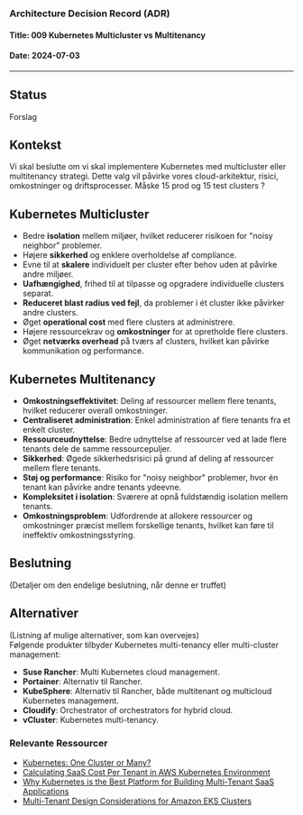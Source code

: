### Architecture Decision Record (ADR)

#### Title: 009 Kubernetes Multicluster vs Multitenancy

#### Date: 2024-07-03

---

## Status

Forslag

## Kontekst

Vi skal beslutte om vi skal implementere Kubernetes med multicluster eller multitenancy strategi. Dette valg vil påvirke vores cloud-arkitektur, risici, omkostninger og driftsprocesser. Måske 15 prod og 15 test clusters ?

## Kubernetes Multicluster
   - Bedre **isolation** mellem miljøer, hvilket reducerer risikoen for "noisy neighbor" problemer.
   - Højere **sikkerhed** og enklere overholdelse af compliance.
   - Evne til at **skalere** individuelt per cluster efter behov uden at påvirke andre miljøer.
   - **Uafhængighed**, frihed til at tilpasse og opgradere individuelle clusters separat.
   - **Reduceret blast radius ved fejl**, da problemer i ét cluster ikke påvirker andre clusters.
   - Øget **operational cost** med flere clusters at administrere.
   - Højere ressourcekrav og **omkostninger** for at opretholde flere clusters.
   - Øget **netværks overhead** på tværs af clusters, hvilket kan påvirke kommunikation og performance.

## Kubernetes Multitenancy
   - **Omkostningseffektivitet**: Deling af ressourcer mellem flere tenants, hvilket reducerer overall omkostninger.
   - **Centraliseret administration**: Enkel administration af flere tenants fra et enkelt cluster.
   - **Ressourceudnyttelse**: Bedre udnyttelse af ressourcer ved at lade flere tenants dele de samme ressourcepuljer.
   - **Sikkerhed**: Øgede sikkerhedsrisici på grund af deling af ressourcer mellem flere tenants.
   - **Støj og performance**: Risiko for "noisy neighbor" problemer, hvor én tenant kan påvirke andre tenants ydeevne.
   - **Kompleksitet i isolation**: Sværere at opnå fuldstændig isolation mellem tenants.
   - **Omkostningsproblem**: Udfordrende at allokere ressourcer og omkostninger præcist mellem forskellige tenants, hvilket kan føre til ineffektiv omkostningsstyring.

## Beslutning

(Detaljer om den endelige beslutning, når denne er truffet)

## Alternativer

(Listning af mulige alternativer, som kan overvejes)  
Følgende produkter tilbyder Kubernetes multi-tenancy eller multi-cluster management:

- **Suse Rancher**: Multi Kubernetes cloud management.
- **Portainer**: Alternativ til Rancher.
- **KubeSphere**: Alternativ til Rancher, både multitenant og multicloud Kubernetes management.
- **Cloudify**: Orchestrator of orchestrators for hybrid cloud.
- **vCluster**: Kubernetes multi-tenancy.

### Relevante Ressourcer
- [Kubernetes: One Cluster or Many?](https://tanzu.vmware.com/content/blog/kubernetes-one-cluster-or-many)
- [Calculating SaaS Cost Per Tenant in AWS Kubernetes Environment](https://aws.amazon.com/blogs/apn/calculating-saas-cost-per-tenant-a-poc-implementation-in-an-aws-kubernetes-environment/)
- [Why Kubernetes is the Best Platform for Building Multi-Tenant SaaS Applications](https://www.cncf.io/blog/2021/06/10/why-kubernetes-is-the-best-platform-for-building-multi-tenant-saas-applications/)
- [Multi-Tenant Design Considerations for Amazon EKS Clusters](https://aws.amazon.com/blogs/containers/multi-tenant-design-considerations-for-amazon-eks-clusters/)
